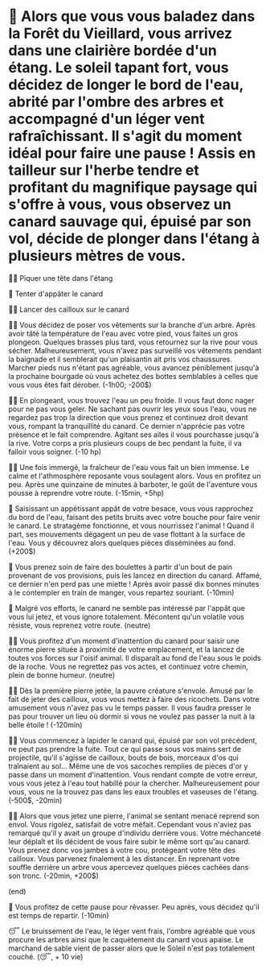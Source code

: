 # :duck: Alors que vous vous baladez dans la Forêt du Vieillard, vous arrivez dans une clairière bordée d'un étang. Le soleil tapant fort, vous décidez de longer le bord de l'eau, abrité par l'ombre des arbres et accompagné d'un léger vent rafraîchissant. Il s'agit du moment idéal pour faire une pause ! Assis en tailleur sur l'herbe tendre et profitant du magnifique paysage qui s'offre à vous, vous observez un canard sauvage qui, épuisé par son vol, décide de plonger dans l'étang à plusieurs mètres de vous.

 🏊‍♂️ Piquer une tête dans l'étang
 
 🥖 Tenter d'appâter le canard
 
 🤾‍♂️ Lancer des cailloux sur le canard
 

🏊‍♂️ Vous décidez de poser vos vêtements sur la branche d'un arbre. Après avoir tâté la température de l'eau avec votre pied, vous faites un gros plongeon.
Quelques brasses plus tard, vous retournez sur la rive pour vous sécher. Malheureusement, vous n'avez pas surveillé vos vêtements pendant la baignade et il semblerait qu'un plaisantin ait pris vos chaussures. Marcher pieds nus n'étant pas agréable, vous avancez péniblement jusqu'à la prochaine bourgade où vous achetez des bottes semblables à celles que vous vous êtes fait dérober. (-1h00; -200$)

🏊‍♂️ En plongeant, vous trouvez l'eau un peu froide. Il vous faut donc nager pour ne pas vous geler. Ne sachant pas ouvrir les yeux sous l'eau, vous ne regardez pas trop la direction que vous prenez et continuez droit devant vous, rompant la tranquillité du canard. Ce dernier n'apprécie pas votre présence et le fait comprendre. Agitant ses ailes il vous pourchasse jusqu'à la rive. Votre corps a pris plusieurs coups de bec pendant la fuite, il va falloir vous soigner. (-10 hp)

🏊‍♂️ Une fois immergé, la fraîcheur de l'eau vous fait un bien immense. Le calme et l'athmosphère reposante vous soulagent alors. Vous en profitez un peu. Après une quinzaine de minutes à barboter, le goût de l'aventure vous pousse à reprendre votre route. (-15min, +5hp)

🥖 Saisissant un appétissant appât de votre besace, vous vous rapprochez du bord de l'eau, faisant des petits bruits avec votre bouche pour faire venir le canard. Le stratagème fonctionne, et vous nourrissez l'animal ! Quand il part, ses mouvements dégagent un peu de vase flottant à la surface de l'eau. Vous y découvrez alors quelques pièces disséminées au fond. (+200$)

🥖 Vous prenez soin de faire des boulettes à partir d'un bout de pain provenant de vos provisions, puis les lancez en direction du canard. Affamé, ce dernier n'en perd pas une miette ! Après avoir passé dix bonnes minutes à le contempler en train de manger, vous repartez souriant. (-10min)

🥖 Malgré vos efforts, le canard ne semble pas intéressé par l'appât que vous lui jetez, et vous ignore totalement. Mécontent qu'un volatile vous résiste, vous reprenez votre route. (neutre)

🤾‍♂️ Vous profitez d'un moment d’inattention du canard pour saisir une énorme pierre située à proximité de votre emplacement, et la lancez de toutes vos forces sur l'oisif animal. Il disparaît au fond de l'eau sous le poids de la roche.
Vous ne regrettez pas vos actes, et continuez votre chemin, plein de bonne humeur. (neutre)

🤾‍♂️ Dès la première pierre jetée, la pauvre créature s'envole. Amusé par le fait de jeter des cailloux, vous vous mettez à faire des ricochets. Dans votre amusement vous n'avez pas vu le temps passer. Il vous faudra presser le pas pour trouver un lieu où dormir si vous ne voulez pas passer la nuit à la belle étoile ! (-120min)

🤾‍♂️ Vous commencez à lapider le canard qui, épuisé par son vol précédent, ne peut pas prendre la fuite. Tout ce qui passe sous vos mains sert de projectile, qu'il s'agisse de cailloux, bouts de bois, morceaux d'os qui traînaient au sol... Même une de vos sacoches remplies de pièces d'or y passe dans un moment d'inattention. Vous rendant compte de votre erreur, vous vous jetez à l'eau tout habillé pour la chercher. Malheureusement pour vous, vous ne la trouvez pas dans les eaux troubles et vaseuses de l'étang. (-500$, -20min)

🤾‍♂️ Alors que vous jetez une pierre, l'animal se sentant menacé reprend son envol. Vous rigolez, satisfait de votre méfait. Cependant vous n'aviez pas remarqué qu'il y avait un groupe d'individu derrière vous. Votre méchanceté leur déplaît et ils décident de vous faire subir le même sort qu'au canard. Vous prenez donc vos jambes à votre cou, protégeant votre tête des cailloux. Vous parvenez finalement à les distancer. En reprenant votre souffle derrière un arbre vous apercevez quelques pièces cachées dans son tronc.  (-20min, +200$)

(end) 

🧠 Vous profitez de cette pause pour rêvasser. Peu après, vous décidez qu'il est temps de repartir. (-10min)

😴 Le bruissement de l'eau, le léger vent frais, l'ombre agréable que vous procure les arbres ainsi que le caquètement du canard vous apaise. Le marchand de sable vient de passer alors que le Soleil n'est pas totalement couché. (😴, + 10 vie)






